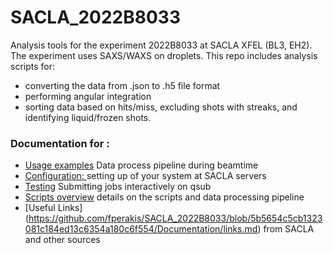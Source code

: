 # SACLA_2022B8033
Analysis tools for the experiment 2022B8033 at SACLA XFEL (BL3, EH2). The experiment uses SAXS/WAXS on droplets. This repo includes analysis scripts for:
* converting the data from .json to .h5 file format
* performing angular integration 
* sorting data based on hits/miss, excluding shots with streaks, and identifying liquid/frozen shots.  

### Documentation for :
* [Usage examples](https://github.com/fperakis/SACLA_2022B8033/blob/e960fa6d3e6da64c6161fa0c778a663cc8dad5a2/Documentation/usage.md)  Data process pipeline during beamtime
* [Configuration: ](https://github.com/fperakis/SACLA_2022B8033/blob/c1bdc614ded92258be9a6c5122397b74a9ed4701/Documentation/instructions.md) setting up of your system at SACLA servers
* [Testing](https://github.com/fperakis/SACLA_2022B8033/blob/c1bdc614ded92258be9a6c5122397b74a9ed4701/Documentation/interactive_qsub.md) Submitting jobs interactively on qsub 
* [Scripts overview](https://github.com/fperakis/SACLA_2022B8033/blob/c1bdc614ded92258be9a6c5122397b74a9ed4701/Documentation/pipeline.md) details on the scripts and data processing pipeline
* [Useful Links] (https://github.com/fperakis/SACLA_2022B8033/blob/5b5654c5cb1323081c184ed13c6354a180c6f554/Documentation/links.md) from SACLA and other sources

